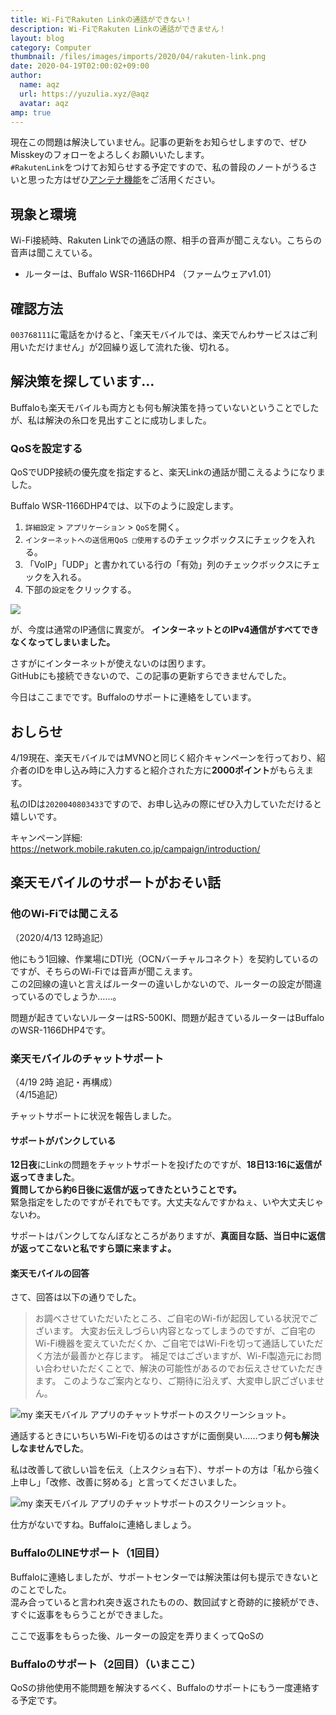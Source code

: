 ```yaml
---
title: Wi-FiでRakuten Linkの通話ができない！
description: Wi-FiでRakuten Linkの通話ができません！
layout: blog
category: Computer
thumbnail: /files/images/imports/2020/04/rakuten-link.png
date: 2020-04-19T02:00:02+09:00
author:
  name: aqz
  url: https://yuzulia.xyz/@aqz
  avatar: aqz
amp: true
---
```

現在この問題は解決していません。記事の更新をお知らせしますので、ぜひMisskeyのフォローをよろしくお願いいたします。  
`#RakutenLink`をつけてお知らせする予定ですので、私の普段のノートがうるさいと思った方はぜひ[アンテナ機能](https://join.misskey.page/ja/wiki/usage/antenna)をご活用ください。

## 現象と環境
Wi-Fi接続時、Rakuten Linkでの通話の際、相手の音声が聞こえない。こちらの音声は聞こえている。

- ルーターは、Buffalo WSR-1166DHP4 （ファームウェアv1.01）

## 確認方法
`003768111`に電話をかけると、「楽天モバイルでは、楽天でんわサービスはご利用いただけません」が2回繰り返して流れた後、切れる。

## 解決策を探しています…
Buffaloも楽天モバイルも両方とも何も解決策を持っていないということでしたが、私は解決の糸口を見出すことに成功しました。

### QoSを設定する
QoSでUDP接続の優先度を指定すると、楽天Linkの通話が聞こえるようになりました。

Buffalo WSR-1166DHP4では、以下のように設定します。

1. `詳細設定` > `アプリケーション` > `QoS`を開く。
2. `インターネットへの送信用QoS □使用する`のチェックボックスにチェックを入れる。
3. 「VoIP」「UDP」と書かれている行の「有効」列のチェックボックスにチェックを入れる。
4. 下部の`設定`をクリックする。

![](wi-fi-qos.png)

が、今度は通常のIP通信に異変が。
**インターネットとのIPv4通信がすべてできなくなってしまいました。**

さすがにインターネットが使えないのは困ります。  
GitHubにも接続できないので、この記事の更新すらできませんでした。

今日はここまでです。Buffaloのサポートに連絡をしています。

## おしらせ
4/19現在、楽天モバイルではMVNOと同じく紹介キャンペーンを行っており、紹介者のIDを申し込み時に入力すると紹介された方に**2000ポイント**がもらえます。

私のIDは`2020040803433`ですので、お申し込みの際にぜひ入力していただけると嬉しいです。

キャンペーン詳細: https://network.mobile.rakuten.co.jp/campaign/introduction/

## 楽天モバイルのサポートがおそい話
### 他のWi-Fiでは聞こえる
（2020/4/13 12時追記）

他にもう1回線、作業場にDTI光（OCNバーチャルコネクト）を契約しているのですが、そちらのWi-Fiでは音声が聞こえます。  
この2回線の違いと言えばルーターの違いしかないので、ルーターの設定が間違っているのでしょうか……。

問題が起きていないルーターはRS-500KI、問題が起きているルーターはBuffaloのWSR-1166DHP4です。

### 楽天モバイルのチャットサポート
（4/19 2時 追記・再構成）  
（4/15追記）

チャットサポートに状況を報告しました。

#### サポートがパンクしている
**12日夜**にLinkの問題をチャットサポートを投げたのですが、**18日13:16に返信が返ってきました**。  
**質問してから約6日後に返信が返ってきたということです。**  
緊急指定をしたのですがそれでもです。大丈夫なんですかねぇ、いや大丈夫じゃないわ。

サポートはパンクしてなんぼなところがありますが、**真面目な話、当日中に返信が返ってこないと私ですら頭に来ますよ。**

#### 楽天モバイルの回答
さて、回答は以下の通りでした。

> お調べさせていただいたところ、ご自宅のWi-fiが起因している状況でございます。
> 大変お伝えしづらい内容となってしまうのですが、ご自宅のWi-Fi機器を変えていただくか、ご自宅ではWi-Fiを切って通話していただく方法が最善かと存じます。
> 補足ではございますが、Wi-Fi製造元にお問い合わせいただくことで、解決の可能性があるのでお伝えさせていただきます。
> このようなご案内となり、ご期待に沿えず、大変申し訳ございません。

![](/files/images/imports/2020/04/Screenshot_20200418-181501.png "my 楽天モバイル アプリのチャットサポートのスクリーンショット。")

通話するときにいちいちWi-Fiを切るのはさすがに面倒臭い……つまり**何も解決しなませんでした**。

私は改善して欲しい旨を伝え（上スクショ右下）、サポートの方は「私から強く上申し」「改修、改善に努める」と言ってくださいました。

![](/files/images/imports/2020/04/Screenshot_20200418-195448.png "my 楽天モバイル アプリのチャットサポートのスクリーンショット。")

仕方がないですね。Buffaloに連絡しましょう。

### BuffaloのLINEサポート（1回目）
Buffaloに連絡しましたが、サポートセンターでは解決策は何も提示できないとのことでした。  
混み合っていると言われ突き返されたものの、数回試すと奇跡的に接続ができ、すぐに返事をもらうことができました。

ここで返事をもらった後、ルーターの設定を弄りまくってQoSの

### Buffaloのサポート（2回目）（いまここ）
QoSの排他使用不能問題を解決するべく、Buffaloのサポートにもう一度連絡する予定です。
